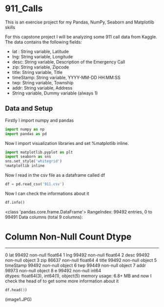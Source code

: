 # 911_Calls
This is an exercise project for my Pandas, NumPy, Seaborn and Matplotlib skills 

For this capstone project I will be analyzing some 911 call data from Kaggle. The data contains the following fields:
- lat : String variable, Latitude
- lng: String variable, Longitude
- desc: String variable, Description of the Emergency Call
- zip: String variable, Zipcode
- title: String variable, Title
- timeStamp: String variable, YYYY-MM-DD HH:MM:SS
- twp: String variable, Township
- addr: String variable, Address
- String variable, Dummy variable (always 1)
## Data and Setup
Firstly I import numpy and pandas
```python
import numpy as np
import pandas as pd
```
Now I import visualization libraries and set %matplotlib inline.
```python
import matplotlib.pyplot as plt
import seaborn as sns
sns.set_style('whitegrid')
%matplotlib inline
```
Now I  read in the csv file as a dataframe called df
```python
df = pd.read_csv('911.csv')
```
Now I can check the informations about it
```python
df.info()
```
<class 'pandas.core.frame.DataFrame'>
RangeIndex: 99492 entries, 0 to 99491
Data columns (total 9 columns):
 #   Column     Non-Null Count  Dtype  
---  ------     --------------  -----  
 0   lat        99492 non-null  float64
 1   lng        99492 non-null  float64
 2   desc       99492 non-null  object 
 3   zip        86637 non-null  float64
 4   title      99492 non-null  object 
 5   timeStamp  99492 non-null  object 
 6   twp        99449 non-null  object 
 7   addr       98973 non-null  object 
 8   e          99492 non-null  int64  
dtypes: float64(3), int64(1), object(5)
memory usage: 6.8+ MB
and now I check the head of to get some more information about it
```python
df.head(3)
```
(image1.JPG)

